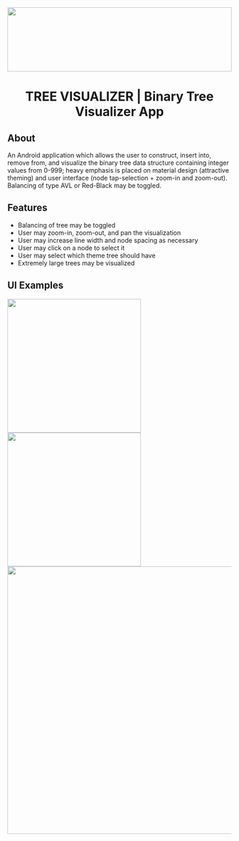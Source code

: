 <center>
  <img src="https://github.com/Tyler-Lopez/BinaryTreeVisualizerApp/blob/main/BinaryTreeVisualizerApp_Logo.svg" width="100%" height="144">
  <h1>TREE VISUALIZER | Binary Tree Visualizer App</h1>
</center>

## About
An Android application which allows the user to construct, insert into, remove from, and visualize the binary tree data structure containing integer values from 0-999; heavy emphasis is placed on material design (attractive theming) and user interface (node tap-selection + zoom-in and zoom-out). Balancing of type AVL or Red-Black may be toggled.

## Features
* Balancing of tree may be toggled
* User may zoom-in, zoom-out, and pan the visualization
* User may increase line width and node spacing as necessary
* User may click on a node to select it
* User may select which theme tree should have
* Extremely large trees may be visualized

## UI Examples
<img src="https://user-images.githubusercontent.com/77797048/147491405-cf384d01-b311-466f-9505-42fdc6f16928.png" width="300px">
<img src="https://user-images.githubusercontent.com/77797048/147272913-0b4800ba-fc31-42f8-9419-99b47f76a4e5.png" width="300px">
<img src="https://user-images.githubusercontent.com/77797048/147491580-cfaee063-0ed0-447b-baea-36049b7c447f.png" width="600px">

